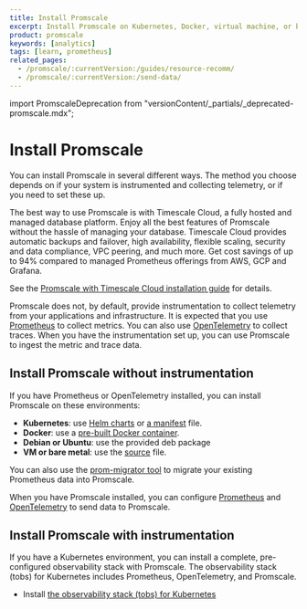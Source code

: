 ```yaml
---
title: Install Promscale
excerpt: Install Promscale on Kubernetes, Docker, virtual machine, or bare metal
product: promscale
keywords: [analytics]
tags: [learn, prometheus]
related_pages:
  - /promscale/:currentVersion:/guides/resource-recomm/
  - /promscale/:currentVersion:/send-data/
---
```


import PromscaleDeprecation from "versionContent/_partials/_deprecated-promscale.mdx";

# Install Promscale

<PromscaleDeprecation />

You can install Promscale in several different ways. The method you choose
depends on if your system is instrumented and collecting telemetry, or if you
need to set these up.

<highlight type="cloud" header="Promscale with Timescale Cloud" button="Get started for free"
to="https://console.cloud.timescale.com/signup?campaign=promscale&source=ps-docs-install">
The best way to use Promscale is with Timescale Cloud, a fully hosted and managed
database platform. Enjoy all the best features of Promscale without the hassle
of managing your database. Timescale Cloud provides automatic backups and failover,
high availability, flexible scaling, security and data compliance, VPC peering, and
much more. Get cost savings of up to 94% compared to managed Prometheus offerings
from AWS, GCP and Grafana.
</highlight>

See the [Promscale with Timescale Cloud installation guide][ptc-install] for details.

Promscale does not, by default, provide instrumentation to collect telemetry
from your applications and infrastructure. It is expected that you use
[Prometheus][prometheus-install] to collect metrics. You can also use
[OpenTelemetry][otel] to collect traces. When you have the
instrumentation set up, you can use Promscale to ingest the metric and
trace data.

## Install Promscale without instrumentation

If you have Prometheus or OpenTelemetry installed, you can install Promscale
on these environments:

*   **Kubernetes**:  use [Helm charts][promscale-install-helm] or [a manifest][promscale-install-k8s-manifest] file.
*   **Docker**: use a [pre-built Docker container][promscale-install-docker].
*   **Debian or Ubuntu**: use the provided deb package
*   **VM or bare metal**: use the [source][promscale-install-source] file.

You can also use the [prom-migrator tool][promscale-install-prom-migrator] to
migrate your existing Prometheus data into Promscale.

When you have Promscale installed, you can configure
[Prometheus][config-prometheus] and
[OpenTelemetry][config-otel] to send data to Promscale.

## Install Promscale with instrumentation

If you have a Kubernetes environment, you can install a complete, pre-configured
observability stack with Promscale. The observability stack (tobs) for
Kubernetes includes Prometheus, OpenTelemetry, and Promscale.

*   Install [the observability stack (tobs) for Kubernetes][promscale-install-tobs]

[ptc-install]: /promscale/:currentVersion:/installation/promscale-with-timescale-cloud/
[config-otel]: /promscale/:currentVersion:/send-data/opentelemetry/
[config-prometheus]: /promscale/:currentVersion:/send-data/prometheus/
[otel]: https://opentelemetry.io/docs/
[prometheus-install]: https://prometheus.io/docs/prometheus/latest/installation/
[promscale-install-docker]: /promscale/:currentVersion:/installation/docker/
[promscale-install-helm]: https://docs.timescale.com/promscale/latest/installation/kubernetes/#install-promscale-with-helm
[promscale-install-k8s-manifest]: /promscale/:currentVersion:/installation/kubernetes/#install-promscale-with-a-manifest-file
[promscale-install-prom-migrator]: /promscale/:currentVersion:/guides/prom-migrator/
[promscale-install-source]: /promscale/:currentVersion:/installation/binary/
[promscale-install-tobs]: /promscale/:currentVersion:/tobs/
